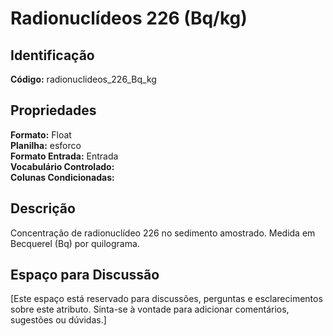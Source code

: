 # Radionuclídeos 226 (Bq/kg)

## Identificação
**Código:** radionuclideos_226_Bq_kg

## Propriedades
**Formato:** Float  
**Planilha:** esforco  
**Formato Entrada:** Entrada  
**Vocabulário Controlado:**   
**Colunas Condicionadas:**   

## Descrição
Concentração de radionuclídeo 226 no sedimento amostrado. Medida em Becquerel (Bq) por quilograma.

## Espaço para Discussão
[Este espaço está reservado para discussões, perguntas e esclarecimentos sobre este atributo. Sinta-se à vontade para adicionar comentários, sugestões ou dúvidas.]
